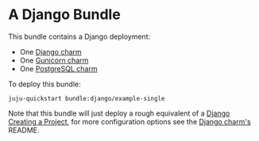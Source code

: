 # A Django Bundle

This bundle contains a Django deployment:

- One [Django charm](http://jujucharms.com/precise/django-python)
- One [Gunicorn charm](http://jujucharms.com/precise/gunicorn)
- One [PostgreSQL charm](http://jujucharms.com/precise/postgresql)

To deploy this bundle:

    juju-quickstart bundle:django/example-single

Note that this bundle will just deploy a rough equivalent of a 
[Django Creating a Project](https://docs.djangoproject.com/en/1.5/intro/tutorial01/#creating-a-project), for more configuration options see the [Django charm's](http://jujucharms.com/precise/django-python) README.

